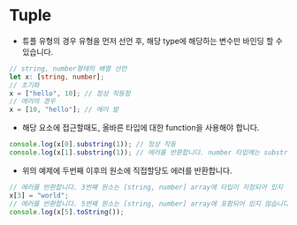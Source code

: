# Tuple

* 튜플 유형의 경우 유형을 먼저 선언 후, 해당 type에 해당하는 변수만 바인딩 할 수 있습니다.

```typescript
// string, number형태의 배열 선언
let x: [string, number];
// 초기화
x = ["hello", 10]; // 정상 작동함
// 에러의 경우
x = [10, "hello"]; // 에러 발
```

* 해당 요소에 접근할때도, 올바른 타입에 대한 function을 사용해야 합니다.

```typescript
console.log(x[0].substring(1)); // 정상 작동
console.log(x[1].substring(1)); // 에러를 반환합니다. number 타입에는 substring이 동작할 수 없습니다.
```

* 위의 예제에 두번째 이후의 원소에 직접할당도 에러를 반환합니다.

```typescript
// 에러를 반환합니다. 3번째 원소는 [string, number] array에 타입이 지정되어 있지 않습니다.
x[3] = "world";
// 에러를 반환합니다. 5번째 원소는 [string, number] array에 포함되어 있지 않습니다.
console.log(x[5].toString());
```

